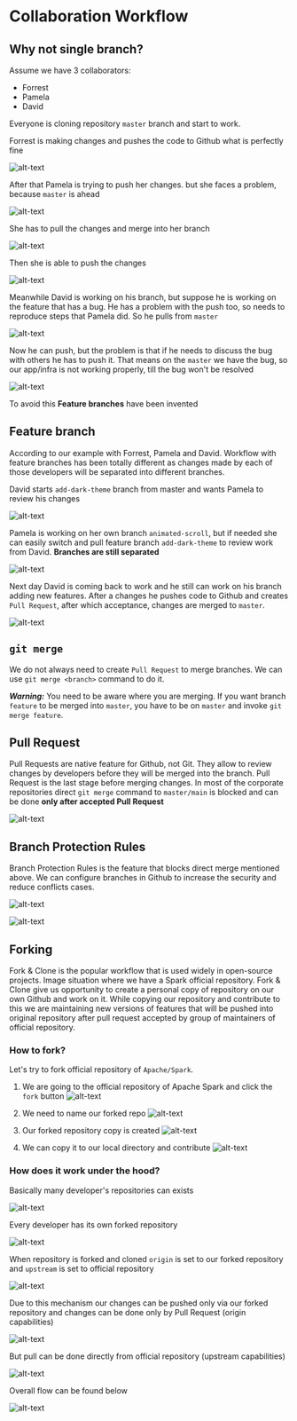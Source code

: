 # Collaboration Workflow

## Why not single branch?

Assume we have 3 collaborators:

* Forrest
* Pamela
* David

Everyone is cloning repository `master` branch and start to work.

Forrest is making changes and pushes the code to Github what is perfectly fine

![alt-text](./screenshots/image_10_01.png)

After that Pamela is trying to push her changes. but she faces a problem, because `master` is ahead

![alt-text](./screenshots/image_10_06.png)

She has to pull the changes and merge into her branch

![alt-text](./screenshots/image_10_02.png)

Then she is able to push the changes

![alt-text](./screenshots/image_10_03.png)

Meanwhile David is working on his branch, but suppose he is working on the feature that has a bug. He has a problem with the push too, so needs to reproduce steps that Pamela did. So he pulls from `master`

![alt-text](./screenshots/image_10_04.png)

Now he can push, but the problem is that if he needs to discuss the bug with others he has to push it. That means on the `master` we have the bug, so our app/infra is not working properly, till the bug won't be resolved

![alt-text](./screenshots/image_10_05.png)

To avoid this **Feature branches** have been invented

## Feature branch

According to our example with Forrest, Pamela and David. Workflow with feature branches has been totally different as changes made by each of those developers will be separated into different branches.

David starts `add-dark-theme` branch from master and wants Pamela to review his changes

![alt-text](./screenshots/image_10_07.png)

Pamela is working on her own branch `animated-scroll`, but if needed she can easily switch and pull feature branch `add-dark-theme` to review work from David. **Branches are still separated**

![alt-text](./screenshots/image_10_08.png)

Next day David is coming back to work and he still can work on his branch adding new features. After a changes he pushes code to Github and creates `Pull Request`, after which acceptance, changes are merged to `master`.

![alt-text](./screenshots/image_10_09.png)

## `git merge`

We do not always need to create `Pull Request` to merge branches. We can use `git merge <branch>` command to do it.

***Warning:*** You need to be aware where you are merging. If you want branch `feature` to be merged into `master`, you have to be on `master` and invoke `git merge feature`.

## Pull Request

Pull Requests are native feature for Github, not Git. They allow to review changes by developers before they will be merged into the branch. Pull Request is the last stage before merging changes. In most of the corporate repositories direct `git merge` command to `master/main` is blocked and can be done **only after accepted Pull Request**

![alt-text](./screenshots/image_10_10.png)

## Branch Protection Rules

Branch Protection Rules is the feature that blocks direct merge mentioned above. We can configure branches in Github to increase the security and reduce conflicts cases.

![alt-text](./screenshots/image_10_11.png)

![alt-text](./screenshots/image_10_12.png)

## Forking

Fork & Clone is the popular workflow that is used widely in open-source projects. Image situation where we have a Spark official repository. Fork & Clone give us opportunity to create a personal copy of repository on our own Github and work on it. While copying our repository and contribute to this we are maintaining new versions of features that will be pushed into original repository after pull request accepted by group of maintainers of official repository.

### How to fork?

Let's try to fork official repository of `Apache/Spark`.

1. We are going to the official repository of Apache Spark and click the `fork` button
    ![alt-text](./screenshots/image_10_13.png)

2. We need to name our forked repo
    ![alt-text](./screenshots/image_10_14.png)

3. Our forked repository copy is created
    ![alt-text](./screenshots/image_10_15.png)

4. We can copy it to our local directory and contribute
    ![alt-text](./screenshots/image_10_16.png)

### How does it work under the hood?

Basically many developer's repositories can exists

![alt-text](./screenshots/image_10_17.png)

Every developer has its own forked repository

![alt-text](./screenshots/image_10_18.png)

When repository is forked and cloned `origin` is set to our forked repository and `upstream` is set to official repository

![alt-text](./screenshots/image_10_19.png)

Due to this mechanism our changes can be pushed only via our forked repository and changes can be done only by Pull Request (origin capabilities)

![alt-text](./screenshots/image_10_20.png)

But pull can be done directly from official repository (upstream capabilities)

![alt-text](./screenshots/image_10_21.png)

Overall flow can be found below

![alt-text](./screenshots/image_10_22.png)
